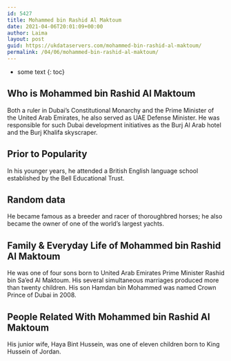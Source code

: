 ```yaml
---
id: 5427
title: Mohammed bin Rashid Al Maktoum
date: 2021-04-06T20:01:09+00:00
author: Laima
layout: post
guid: https://ukdataservers.com/mohammed-bin-rashid-al-maktoum/
permalink: /04/06/mohammed-bin-rashid-al-maktoum/
---
```


* some text
{: toc}


## Who is Mohammed bin Rashid Al Maktoum
                  
                  
                  
Both a ruler in Dubai&#8217;s Constitutional Monarchy and the Prime Minister of the United Arab Emirates, he also served as UAE Defense Minister. He was responsible for such Dubai development initiatives as the Burj Al Arab hotel and the Burj Khalifa skyscraper.
                  
              
            
              
            
                
                
                
## Prior to Popularity
                  
                  
                  
In his younger years, he attended a British English language school established by the Bell Educational Trust.
                  
              
            
              
            
                
                
                
## Random data
                  
                  
                  
He became famous as a breeder and racer of thoroughbred horses; he also became the owner of one of the world&#8217;s largest yachts.
                  
              
            
              
            
                
                
                
## Family & Everyday Life of Mohammed bin Rashid Al Maktoum
                  
                  
                  
He was one of four sons born to United Arab Emirates Prime Minister Rashid bin Sa&#8217;ed Al Maktoum. His several simultaneous marriages produced more than twenty children. His son Hamdan bin Mohammed was named Crown Prince of Dubai in 2008.
                  
              
            
              
            
                
                
                
## People Related With Mohammed bin Rashid Al Maktoum
                  
                  
                  
His junior wife, Haya Bint Hussein, was one of eleven children born to King Hussein of Jordan.
                  
              
            
              
            
                
              
            
              
              
            
            
              
            
          
          
          